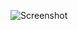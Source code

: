 ![Screenshot]([https://github.com/your-username/your-repository/blob/main/screenshots/screenshot.png](https://github.com/BigBrar/Beautiful-weather-web/blob/main/Screenshot%202024-03-16%20155140.png)https://github.com/BigBrar/Beautiful-weather-web/blob/main/Screenshot%202024-03-16%20155140.png)
